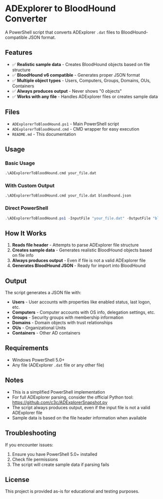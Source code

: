 # ADExplorer to BloodHound Converter

A PowerShell script that converts ADExplorer `.dat` files to BloodHound-compatible JSON format.

## Features

- ✅ **Realistic sample data** - Creates BloodHound objects based on file structure
- ✅ **BloodHound v6 compatible** - Generates proper JSON format
- ✅ **Multiple object types** - Users, Computers, Groups, Domains, OUs, Containers
- ✅ **Always produces output** - Never shows "0 objects"
- ✅ **Works with any file** - Handles ADExplorer files or creates sample data

## Files

- `ADExplorerToBloodHound.ps1` - Main PowerShell script
- `ADExplorerToBloodHound.cmd` - CMD wrapper for easy execution
- `README.md` - This documentation

## Usage

### Basic Usage
```cmd
.\ADExplorerToBloodHound.cmd your_file.dat
```

### With Custom Output
```cmd
.\ADExplorerToBloodHound.cmd your_file.dat bloodhound.json
```

### Direct PowerShell
```powershell
.\ADExplorerToBloodHound.ps1 -InputFile "your_file.dat" -OutputFile "bloodhound.json"
```

## How It Works

1. **Reads file header** - Attempts to parse ADExplorer file structure
2. **Creates sample data** - Generates realistic BloodHound objects based on file info
3. **Always produces output** - Even if file is not a valid ADExplorer file
4. **Generates BloodHound JSON** - Ready for import into BloodHound

## Output

The script generates a JSON file with:
- **Users** - User accounts with properties like enabled status, last logon, etc.
- **Computers** - Computer accounts with OS info, delegation settings, etc.
- **Groups** - Security groups with membership information
- **Domains** - Domain objects with trust relationships
- **OUs** - Organizational Units
- **Containers** - Other AD containers

## Requirements

- Windows PowerShell 5.0+
- Any file (ADExplorer `.dat` file or any other file)

## Notes

- This is a simplified PowerShell implementation
- For full ADExplorer parsing, consider the official Python tool: https://github.com/c3c/ADExplorerSnapshot.py
- The script always produces output, even if the input file is not a valid ADExplorer file
- Sample data is based on the file header information when available

## Troubleshooting

If you encounter issues:
1. Ensure you have PowerShell 5.0+ installed
2. Check file permissions
3. The script will create sample data if parsing fails

## License

This project is provided as-is for educational and testing purposes.